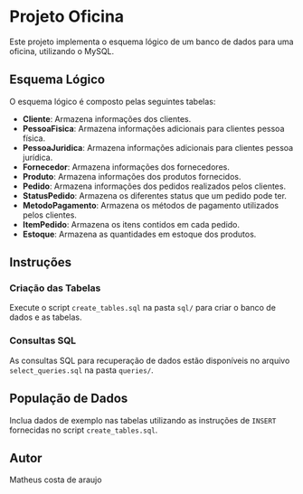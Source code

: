 # Projeto Oficina

Este projeto implementa o esquema lógico de um banco de dados para uma oficina, utilizando o MySQL.

## Esquema Lógico

O esquema lógico é composto pelas seguintes tabelas:

- **Cliente**: Armazena informações dos clientes.
- **PessoaFisica**: Armazena informações adicionais para clientes pessoa física.
- **PessoaJuridica**: Armazena informações adicionais para clientes pessoa jurídica.
- **Fornecedor**: Armazena informações dos fornecedores.
- **Produto**: Armazena informações dos produtos fornecidos.
- **Pedido**: Armazena informações dos pedidos realizados pelos clientes.
- **StatusPedido**: Armazena os diferentes status que um pedido pode ter.
- **MetodoPagamento**: Armazena os métodos de pagamento utilizados pelos clientes.
- **ItemPedido**: Armazena os itens contidos em cada pedido.
- **Estoque**: Armazena as quantidades em estoque dos produtos.

## Instruções

### Criação das Tabelas

Execute o script `create_tables.sql` na pasta `sql/` para criar o banco de dados e as tabelas.

### Consultas SQL

As consultas SQL para recuperação de dados estão disponíveis no arquivo `select_queries.sql` na pasta `queries/`.

## População de Dados

Inclua dados de exemplo nas tabelas utilizando as instruções de `INSERT` fornecidas no script `create_tables.sql`.

## Autor

Matheus costa de araujo
